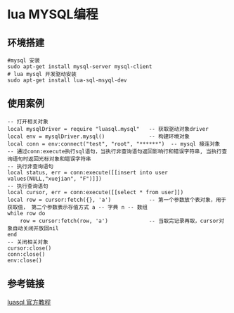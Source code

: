 # lua MYSQL编程 

## 环境搭建
	#mysql 安装
	sudo apt-get install mysql-server mysql-client     
	# lua mysql 开发驱动安装
	sudo apt-get install lua-sql-msyql-dev

## 使用案例
	-- 打开相关对象
	local mysqlDriver = require "luasql.mysql"   -- 获取驱动对象driver
	local env = mysqlDriver.mysql()              -- 构建环境对象
	local conn = env:connect("test", "root", "******")  -- mysql 接连对象
	-- 通过conn:execute执行sql语句，当执行非查询语句返回影响行和错误字符串, 当执行查询语句时返回光标对象和错误字符串
	-- 执行非查询语句
	local status, err = conn:execute([[insert into user values(NULL,"xuejian", "F")]])
	-- 执行查询语句
	local cursor, err = conn:execute([[select * from user]])
	local row = cursor:fetch({}, 'a')            -- 第一个参数放个表对象，用于获取值， 第二个参数表示存值方式 a -- 字典 n -- 数组
	while row do
		row = cursor:fetch(row, 'a')             -- 当取完记录再取，cursor对象自动关闭并放回nil
	end 
	-- 关闭相关对象
	cursor:close()
	conn:close()
	env:close()

## 参考链接
[luasql 官方教程](http://keplerproject.github.io/luasql/manual.html#mysql_extensions)